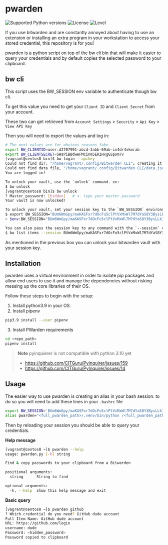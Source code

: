# pwarden
![Supported Python versions](https://img.shields.io/badge/Python-3.9-green)
![License](https://img.shields.io/badge/Licence-Apache%202.0-yellowr)
![Level](https://img.shields.io/badge/Noob-yes-blue)


If you use bitwarden and are constantly annoyed about having to use an extension or installing an extra program in your workstation to access your stored credential, this repository is for you! 

pwarden is a python script on top of the bw cli bin that will make it easier to query your credentials and by default copies the selected password to your clipboard.


## bw cli

This script uses the BW_SESSION env variable to authenticate though bw cli.

To get this value you need to get your `Client ID` and `Client Secret` from your account.

These two can get retrieved from `Account Settings` > `Security` > `Api Key` > `View API Key`

Then you will need to export the values and log in:
```bash
# The next values are for obvious reasons fake.
export BW_CLIENTID=user.d2707991-abcd-3abb-69ab-in4dr4vkmrab
export BW_CLIENTSECRET=SWsPiBBdweFMcinm5ERIHxgGSpsm7v
[vagrant@centos8 bin]$ bw login --apikey
Could not find dir, "/home/vagrant/.config/Bitwarden CLI"; creating it instead.
Could not find data file, "/home/vagrant/.config/Bitwarden CLI/data.json"; creating it instead.
You are logged in!

To unlock your vault, use the `unlock` command. ex:
$ bw unlock
[vagrant@centos8 bin]$ bw unlock
? Master password: [hidden]   # <- type your master password
Your vault is now unlocked!

To unlock your vault, set your session key to the `BW_SESSION` environment variable. ex:
$ export BW_SESSION="BUm6WmGpy/maKASFxr7dOcFu5clPtVxMxWl7M7dYaS8Y3BysLLkIomyGcx51wd6XpFdx5Atun02LGF8D"
> $env:BW_SESSION="BUm6WmGpy/maKASFxr7dOcFu5clPtVxMxWl7M7dYaS8Y3BysLLkIomyGcx51wd6XpFdx5Atun02LGF8D"

You can also pass the session key to any command with the `--session` option. ex:
$ bw list items --session BUm6WmGpy/maKASFxr7dOcFu5clPtVxMxWl7M7dYaS8Y3BysLLkIomyGcx51wd6XpFdx5Atun02LGF8D
```

As mentioned in the previous box you can unlock your bitwarden vault with your session key. 

## Installation
pwarden uses a virtual environment in order to isolate pip packages and allow end users to use it and manage the dependencies without risking messing up the core libraries of their OS.

Follow these steps to begin with the setup:
1. Install python3.9 in your OS.
2. Install pipenv
``` bash
pip3.9 install --user pipenv
```
3. Install PWarden requirements
``` bash
cd <repo_path>
pipenv install
```
> **Note**  pyinquierer is not compatible with python 3.10 yet
>  * https://github.com/CITGuru/PyInquirer/issues/159
>  * https://github.com/CITGuru/PyInquirer/issues/14


## Usage

The easier way to use pwarden is creating an alias in your bash session. to do so you will need to add these lines in your `.bashrc` file
```bash 
export BW_SESSION='BUm6WmGpy/maKASFxr7dOcFu5clPtVxMxWl7M7dYaS8Y3BysLLkIomyGcx51wd6XpFdx5Atun02LGF8D'
alias pwarden="<full_pwarden_path>/.venv/bin/python /<full_pwarden_path>/pwarden.py"
```

Then by reloading your session you should be able to query your credentials.

**Help message**
```bash 
[vagrant@centos8 ~]$ pwarden --help
usage: pwarden.py [-h] string

Find & copy passwords to your clipboard from a Bitwarden

positional arguments:
  string      String to find

optional arguments:
  -h, --help  show this help message and exit
```

**Basic query**


```bash
[vagrant@centos8 ~]$ pwarden github
? Which credential do you need? GitHub dude account 
Full Item Name: GitHub dude account
URL: https://github.com/login
username: dude
Password: <hidden_password>
Password copied to clipboard
```